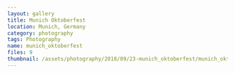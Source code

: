 ```yaml
---
layout: gallery
title: Munich Oktoberfest
location: Munich, Germany
category: photography
tags: Photography
name: munich_oktoberfest
files: 9
thumbnail: /assets/photography/2018/09/23-munich_oktoberfest/munich_oktoberfest-3.jpg
---
```

